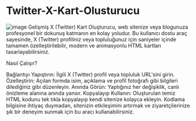 # Twitter-X-Kart-Olusturucu
![image](https://github.com/user-attachments/assets/31a865a4-8543-4a95-b8ed-3ca788916ba7)
Gelişmiş X (Twitter) Kart Oluşturucu, web sitenize veya blogunuza profesyonel bir dokunuş katmanın en kolay yoludur. Bu kullanıcı dostu araç sayesinde, X (Twitter) profiliniz veya topluluğunuz için saniyeler içinde tamamen özelleştirilebilir, modern ve animasyonlu HTML kartları tasarlayabilirsiniz.

Nasıl Çalışır?

Bağlantıyı Yapıştırın: İlgili X (Twitter) profil veya topluluk URL'sini girin.
Özelleştirin: Açılan formda isim, açıklama ve profil fotoğrafı gibi bilgileri dilediğiniz gibi düzenleyin.
Anında Görün: Yaptığınız her değişiklik, canlı önizleme alanına anında yansır.
Kopyalayıp Kullanın: Oluşturulan temiz HTML kodunu tek tıkla kopyalayıp kendi sitenize kolayca ekleyin.
Kodlama bilgisine ihtiyaç duymadan, sitenizin etkileşimini artırmak ve ziyaretçilerinize şık bir deneyim sunmak için bu aracı kullanabilirsiniz.
